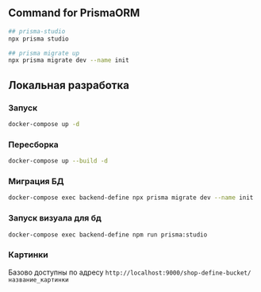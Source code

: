 ## Command for PrismaORM

```sh
## prisma-studio
npx prisma studio

## prisma migrate up
npx prisma migrate dev --name init
```

## Локальная разработка

### Запуск

```sh
docker-compose up -d
```

### Пересборка

```sh
docker-compose up --build -d
```

### Миграция БД

```sh
docker-compose exec backend-define npx prisma migrate dev --name init
```

### Запуск визуала для бд

```sh
docker-compose exec backend-define npm run prisma:studio
```

### Картинки

Базово доступны по адресу `http://localhost:9000/shop-define-bucket/название_картинки`
